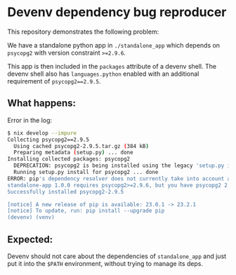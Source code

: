# Devenv dependency bug reproducer

This repository demonstrates the following problem:

We have a standalone python app in `./standalone_app` which depends on
`psycopg2` with version constraint `>=2.9.6`.

This app is then included in the `packages` attribute of a devenv shell.
The devenv shell also has `languages.python` enabled with an additional
requirement of `psycopg2==2.9.5`.

## What happens:

Error in the log:

```sh
$ nix develop --impure
Collecting psycopg2==2.9.5
  Using cached psycopg2-2.9.5.tar.gz (384 kB)
  Preparing metadata (setup.py) ... done
Installing collected packages: psycopg2
  DEPRECATION: psycopg2 is being installed using the legacy 'setup.py install' method, because it does not have a 'pyproject.toml' and the 'wheel' package is not installed. pip 23.1 will enforce this behaviour change. A possible replacement is to enable the '--use-pep517' option. Discussion can be found at https://github.com/pypa/pip/issues/8559
  Running setup.py install for psycopg2 ... done
ERROR: pip's dependency resolver does not currently take into account all the packages that are installed. This behaviour is the source of the following dependency conflicts.
standalone-app 1.0.0 requires psycopg2>=2.9.6, but you have psycopg2 2.9.5 which is incompatible.
Successfully installed psycopg2-2.9.5

[notice] A new release of pip is available: 23.0.1 -> 23.2.1
[notice] To update, run: pip install --upgrade pip
(devenv) (venv)
```

## Expected:

Devenv should not care about the dependencies of `standalone_app` and just put
it into the `$PATH` environment, without trying to manage its deps.
